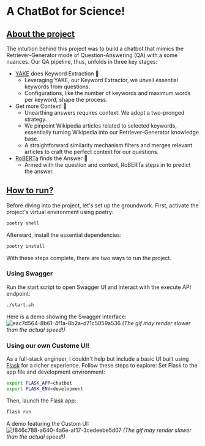 # A ChatBot for Science!

## <u>About the project</u>
The intuition behind this project was to build a chatbot that mimics the Retriever-Generator mode of Question-Answering (QA) with a some nuances. Our QA pipeline, thus, unfolds in three key stages:
- [YAKE](https://liaad.github.io/yake/) does Keyword Extraction 🔑
    - Leveraging YAKE, our Keyword Extractor, we unveil essential keywords from questions. 
    - Configurations, like the number of keywords and maximum words per keyword, shape the process.
- Get more Context! 📖
    - Unearthing answers requires context. We adopt a two-pronged strategy.
    - We pinpoint Wikipedia articles related to selected keywords, essentially turning Wikipedia into our Retriever-Generator knowledge base.
    - A straightforward similarity mechanism filters and merges relevant articles to craft the perfect context for our questions.
- [RoBERTa](https://huggingface.co/deepset/roberta-base-squad2) finds the Answer 🤖
    - Armed with the question and context, RoBERTa steps in to predict the answer.


## <u>How to run?</u>
Before diving into the project, let's set up the groundwork. First, activate the project's virtual environment using poetry:
```sh
poetry shell
```
Afterward, install the essential dependencies:
```sh
poetry install
```
With these steps complete, there are two ways to run the project.

### Using Swagger
Run the start script to open Swagger UI and interact with the execute API endpoint:
```sh
./start.sh
```
Here is a demo showing the Swagger interface:
![eac7d564-8b61-4f1a-8b2a-d71c5059a536](https://github.com/ThusharaN/ScienceChatBot/assets/85170859/1552c89c-dbab-459e-8192-89da093a8b19)
_(The gif may render slower than the actual speed!)_


### Using our own Custome UI!
As a full-stack engineer, I couldn't help but include a basic UI built using [Flask](https://flask.palletsprojects.com/en/3.0.x/) for a richer experience. Follow these steps to explore:
Set Flask to the app file and development environment:
```sh
export FLASK_APP=chatbot
export FLASK_ENV=development
```
Then, launch the Flask app:
```sh
flask run
```

A demo featuring the Custom UI:
![f846c788-a640-4a6e-af17-3cedeebe5d07](https://github.com/ThusharaN/SciBot/assets/85170859/90ba0725-9320-46bb-aef4-494a816872d1)
_(The gif may render slower than the actual speed!)_
